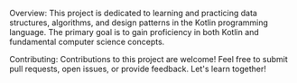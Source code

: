 Overview:
This project is dedicated to learning and practicing data structures, algorithms, and design patterns in the Kotlin programming language. The primary goal is to gain proficiency in both Kotlin and fundamental computer science concepts.

Contributing:
Contributions to this project are welcome! Feel free to submit pull requests, open issues, or provide feedback. Let's learn together!
